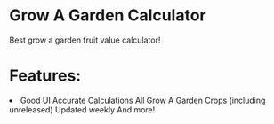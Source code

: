 # Grow A Garden Calculator
Best grow a garden fruit value calculator!
# Features:
<li>
Good UI
Accurate Calculations
All Grow A Garden Crops (including unreleased)
Updated weekly
And more!
</li>
